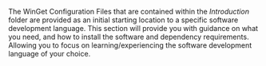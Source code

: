 The WinGet Configuration Files that are contained within the *Introduction* folder are provided as an initial starting location to a specific software development language. This section will provide you with guidance on what you need, and how to install the software and dependency requirements. Allowing you to focus on learning/experiencing the software development language of your choice.

